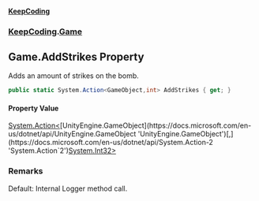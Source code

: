 #### [KeepCoding](index.md 'index')
### [KeepCoding](KeepCoding.md 'KeepCoding').[Game](KeepCoding_Game.md 'KeepCoding.Game')
## Game.AddStrikes Property
Adds an amount of strikes on the bomb.  
```csharp
public static System.Action<GameObject,int> AddStrikes { get; }
```
#### Property Value
[System.Action&lt;](https://docs.microsoft.com/en-us/dotnet/api/System.Action-2 'System.Action`2')[UnityEngine.GameObject](https://docs.microsoft.com/en-us/dotnet/api/UnityEngine.GameObject 'UnityEngine.GameObject')[,](https://docs.microsoft.com/en-us/dotnet/api/System.Action-2 'System.Action`2')[System.Int32](https://docs.microsoft.com/en-us/dotnet/api/System.Int32 'System.Int32')[&gt;](https://docs.microsoft.com/en-us/dotnet/api/System.Action-2 'System.Action`2')
### Remarks
Default: Internal Logger method call.  
